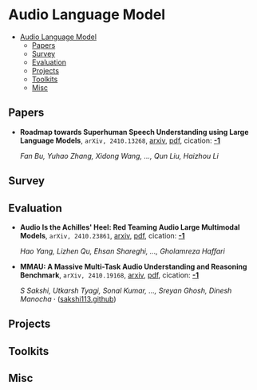 # Audio Language Model

- [Audio Language Model](#audio-language-model) 
  - [Papers](#papers)
  - [Survey](#survey)
  - [Evaluation](#evaluation)
  - [Projects](#projects)
  - [Toolkits](#toolkits)
  - [Misc](#misc)


## Papers

- **Roadmap towards Superhuman Speech Understanding using Large Language 
  Models**, `arXiv, 2410.13268`, [arxiv](http://arxiv.org/abs/2410.13268v1), [pdf](http://arxiv.org/pdf/2410.13268v1.pdf), cication: [**-1**](None)

	 *Fan Bu, Yuhao Zhang, Xidong Wang, ..., Qun Liu, Haizhou Li*

## Survey


## Evaluation

- **Audio Is the Achilles' Heel: Red Teaming Audio Large Multimodal Models**, `arXiv, 2410.23861`, [arxiv](http://arxiv.org/abs/2410.23861v1), [pdf](http://arxiv.org/pdf/2410.23861v1.pdf), cication: [**-1**](None) 

	 *Hao Yang, Lizhen Qu, Ehsan Shareghi, ..., Gholamreza Haffari*
- **MMAU: A Massive Multi-Task Audio Understanding and Reasoning Benchmark**, `arXiv, 2410.19168`, [arxiv](http://arxiv.org/abs/2410.19168v1), [pdf](http://arxiv.org/pdf/2410.19168v1.pdf), cication: [**-1**](None) 

	 *S Sakshi, Utkarsh Tyagi, Sonal Kumar, ..., Sreyan Ghosh, Dinesh Manocha* · ([sakshi113.github](https://sakshi113.github.io/mmau_homepage/))

## Projects


## Toolkits


## Misc